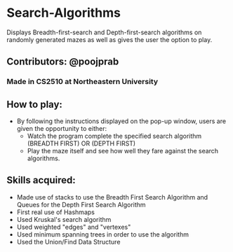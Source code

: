# Search-Algorithms
Displays Breadth-first-search and Depth-first-search algorithms on randomly generated mazes as well as gives the user the option to play.
## Contributors: @poojprab
### Made in CS2510 at Northeastern University

## How to play: 
- By following the instructions displayed on the pop-up window, users are given the opportunity to either:
   - Watch the program complete the specified search algorithm (BREADTH FIRST) OR (DEPTH FIRST)
   - Play the maze itself and see how well they fare against the search algorithms.
 
## Skills acquired: 
- Made use of stacks to use the Breadth First Search Algorithm and Queues for the Depth First Search Algorithm
- First real use of Hashmaps
- Used Kruskal's search algorithm
- Used weighted "edges" and "vertexes"
- Used minimum spanning trees in order to use the algorithm
- Used the Union/Find Data Structure
